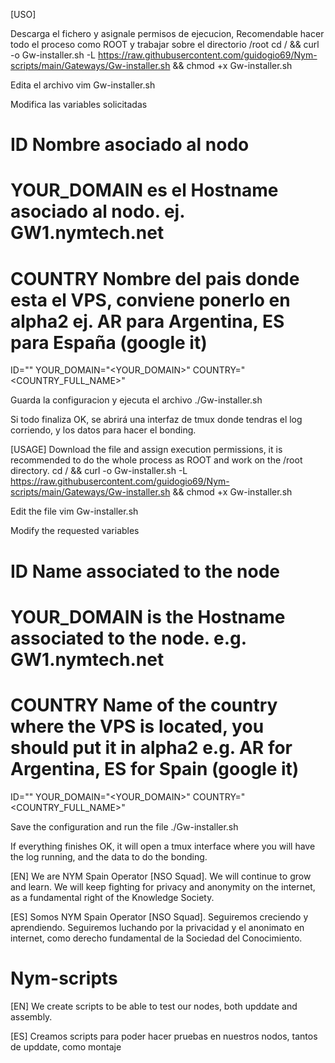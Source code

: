[USO]

Descarga el fichero y asignale permisos de ejecucion, Recomendable hacer todo el proceso como ROOT y trabajar sobre el directorio /root
    cd / &&  curl -o Gw-installer.sh -L https://raw.githubusercontent.com/guidogio69/Nym-scripts/main/Gateways/Gw-installer.sh && chmod +x Gw-installer.sh

Edita el archivo
    vim Gw-installer.sh

Modifica las variables solicitadas
# ID Nombre asociado al nodo
# YOUR_DOMAIN es el Hostname asociado al nodo. ej. GW1.nymtech.net
# COUNTRY  Nombre del pais donde esta el VPS, conviene ponerlo en alpha2 ej. AR para Argentina, ES para España (google it)

ID="<ID>"
YOUR_DOMAIN="<YOUR_DOMAIN>"
COUNTRY="<COUNTRY_FULL_NAME>"

Guarda la configuracion y ejecuta el archivo
./Gw-installer.sh

Si todo finaliza OK, se abrirá una interfaz de tmux donde tendras el log corriendo, y los datos para hacer el bonding.


[USAGE]
Download the file and assign execution permissions, it is recommended to do the whole process as ROOT and work on the /root directory.
    cd / &&  curl -o Gw-installer.sh -L https://raw.githubusercontent.com/guidogio69/Nym-scripts/main/Gateways/Gw-installer.sh && chmod +x Gw-installer.sh

Edit the file
    vim Gw-installer.sh

Modify the requested variables
# ID Name associated to the node
# YOUR_DOMAIN is the Hostname associated to the node. e.g. GW1.nymtech.net
# COUNTRY Name of the country where the VPS is located, you should put it in alpha2 e.g. AR for Argentina, ES for Spain (google it)

ID="<ID>"
YOUR_DOMAIN="<YOUR_DOMAIN>"
COUNTRY="<COUNTRY_FULL_NAME>"

Save the configuration and run the file
./Gw-installer.sh

If everything finishes OK, it will open a tmux interface where you will have the log running, and the data to do the bonding.



[EN]
We are NYM Spain Operator [NSO Squad].
We will continue to grow and learn. We will keep fighting for privacy and anonymity on the internet, as a fundamental right of the Knowledge Society.

[ES]
Somos NYM Spain Operator [NSO Squad].
Seguiremos creciendo y aprendiendo. Seguiremos luchando por la privacidad y el anonimato en internet, como derecho fundamental de la Sociedad del Conocimiento.

# Nym-scripts
[EN]
We create scripts to be able to test our nodes, both upddate and assembly.

[ES]
Creamos scripts para poder hacer pruebas en nuestros nodos, tantos de upddate, como montaje


